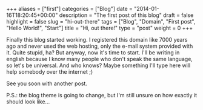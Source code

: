 +++
aliases      = ["first"]
categories   = ["Blog"]
date         = "2014-01-16T18:20:45+00:00"
description  = "The first post of this blog"
draft        = false
highlight    = false
slug         = "hi-out-there"
tags         = ["Blog", "Domain", "First post", "Hello World!", "Start"]
title        = "Hi, out there!"
type         = "post"
weight       = 0
+++

Finally this blog started working. I registered this domain like 7000 years ago
and never used the web hosting, only the e-mail system provided with it. Quite
stupid, ha? But anyway, now it's time to start. I'll be writing in english
because I know many people who don't speak the same language, so let's be
universal. And who knows? Maybe something I'll type here will help somebody over
the internet ;)

See you soon with another post.

P.S.: the blog theme is going to change, but I'm still unsure on how exactly it
should look like...
